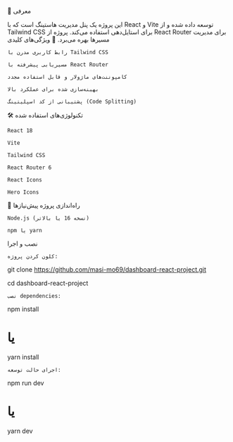 
📌 معرفی

این پروژه یک پنل مدیریت هاستینگ است که با React و Vite توسعه داده شده و از Tailwind CSS برای استایل‌دهی استفاده می‌کند. پروژه از React Router برای مدیریت مسیرها بهره می‌برد.
🚀 ویژگی‌های کلیدی

    رابط کاربری مدرن با Tailwind CSS

    مسیریابی پیشرفته با React Router

    کامپوننت‌های ماژولار و قابل استفاده مجدد

    بهینه‌سازی شده برای عملکرد بالا

    پشتیبانی از کد اسپلیتینگ (Code Splitting)

🛠️ تکنولوژی‌های استفاده شده

    React 18

    Vite

    Tailwind CSS

    React Router 6

    React Icons

    Hero Icons

🚀 راه‌اندازی پروژه
پیش‌نیازها

    Node.js (نسخه 16 یا بالاتر)

    npm یا yarn

نصب و اجرا

    کلون کردن پروژه:



git clone https://github.com/masi-mo69/dashboard-react-project.git

cd dashboard-react-project

    نصب dependencies:



npm install
# یا
yarn install

    اجرای حالت توسعه:



npm run dev
# یا
yarn dev
